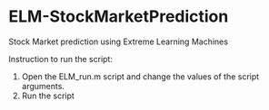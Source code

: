 # ELM-StockMarketPrediction
Stock Market prediction using Extreme Learning Machines

Instruction to run the script:

1) Open the ELM_run.m script and change the values of the script arguments.
2) Run the script 